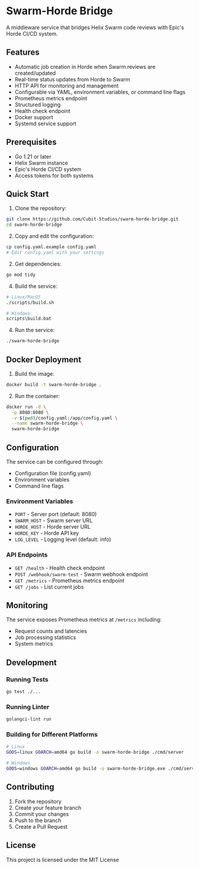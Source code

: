 # Swarm-Horde Bridge

A middleware service that bridges Helix Swarm code reviews with Epic's Horde CI/CD system.

## Features

- Automatic job creation in Horde when Swarm reviews are created/updated
- Real-time status updates from Horde to Swarm
- HTTP API for monitoring and management
- Configurable via YAML, environment variables, or command line flags
- Prometheus metrics endpoint
- Structured logging
- Health check endpoint
- Docker support
- Systemd service support

## Prerequisites

- Go 1.21 or later
- Helix Swarm instance
- Epic's Horde CI/CD system
- Access tokens for both systems

## Quick Start

1. Clone the repository:
```bash
git clone https://github.com/Cubit-Studios/swarm-horde-bridge.git
cd swarm-horde-bridge
```

2. Copy and edit the configuration:
```bash
cp config.yaml.example config.yaml
# Edit config.yaml with your settings
```

2. Get dependencies:
```bash
go mod tidy
```

4. Build the service:
```bash
# Linux/MacOS
./scripts/build.sh

# Windows
scripts\build.bat
```

4. Run the service:
```bash
./swarm-horde-bridge
```

## Docker Deployment

1. Build the image:
```bash
docker build -t swarm-horde-bridge .
```

2. Run the container:
```bash
docker run -d \
  -p 8080:8080 \
  -v $(pwd)/config.yaml:/app/config.yaml \
  --name swarm-horde-bridge \
  swarm-horde-bridge
```

## Configuration

The service can be configured through:
- Configuration file (config.yaml)
- Environment variables
- Command line flags

### Environment Variables

- `PORT` - Server port (default: 8080)
- `SWARM_HOST` - Swarm server URL
- `HORDE_HOST` - Horde server URL
- `HORDE_KEY` - Horde API key
- `LOG_LEVEL` - Logging level (default: info)

### API Endpoints

- `GET /health` - Health check endpoint
- `POST /webhook/swarm-test` - Swarm webhook endpoint
- `GET /metrics` - Prometheus metrics endpoint
- `GET /jobs` - List current jobs

## Monitoring

The service exposes Prometheus metrics at `/metrics` including:
- Request counts and latencies
- Job processing statistics
- System metrics

## Development

### Running Tests
```bash
go test ./...
```

### Running Linter
```bash
golangci-lint run
```

### Building for Different Platforms
```bash
# Linux
GOOS=linux GOARCH=amd64 go build -o swarm-horde-bridge ./cmd/server

# Windows
GOOS=windows GOARCH=amd64 go build -o swarm-horde-bridge.exe ./cmd/server
```

## Contributing

1. Fork the repository
2. Create your feature branch
3. Commit your changes
4. Push to the branch
5. Create a Pull Request

## License

This project is licensed under the MIT License